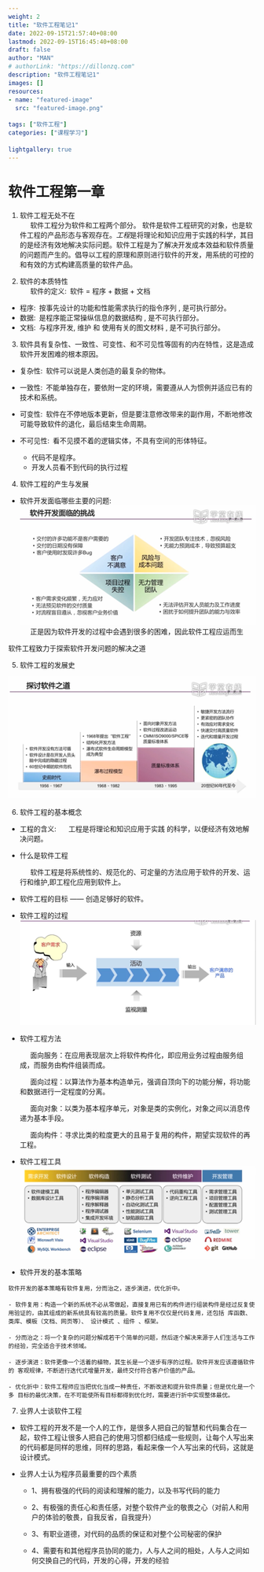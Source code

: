 ```yaml
---
weight: 2
title: "软件工程笔记1"
date: 2022-09-15T21:57:40+08:00
lastmod: 2022-09-15T16:45:40+08:00
draft: false
author: "MAN"
# authorLink: "https://dillonzq.com"
description: "软件工程笔记1"
images: []
resources:
- name: "featured-image"
  src: "featured-image.png"

tags: ["软件工程"]
categories: ["课程学习"]

lightgallery: true
---
```


# 软件工程第一章

1. 软件工程无处不在  
  &ensp;&ensp;&ensp;软件工程分为软件和工程两个部分。 软件是软件工程研究的对象，也是软件工程的产品形态与客观存在。*工程*是将理论和知识应用于实践的科学，其目的是经济有效地解决实际问题。软件工程是为了解决开发成本效益和软件质量的问题而产生的。倡导以工程的原理和原则进行软件的开发，用系统的可控的和有效的方式构建高质量的软件产品。

2. 软件的本质特性  
   &ensp;&ensp;&ensp;软件的定义:&ensp;软件 = 程序 + 数据 + 文档
  - 程序:&ensp;按事先设计的功能和性能需求执行的指令序列 , 是可执行部分。
  - 数据:&ensp;是程序能正常操纵信息的数据结构 , 是不可执行部分。
  - 文档:&ensp;与程序开发, 维护 和 使用有关的图文材料 , 是不可执行部分。



3. 软件具有复杂性、一致性、可变性、和不可见性等固有的内在特性，这是造成软件开发困难的根本原因。

  - 复杂性:&ensp;软件可以说是人类创造的最复杂的物体。

  - 一致性:&ensp;不能单独存在，要依附一定的环境，需要遵从人为惯例并适应已有的技术和系统。

  - 可变性:&ensp;软件在不停地版本更新，但是要注意修改带来的副作用，不断地修改可能导致软件的退化，最后结束生命周期。

  - 不可见性:&ensp;看不见摸不着的逻辑实体，不具有空间的形体特征。
    - 代码不是程序。
    - 开发人员看不到代码的执行过程

4. 软件工程的产生与发展

  - 软件开发面临哪些主要的问题:
![挑战](challenge.png)
&ensp;&ensp;&ensp;正是因为软件开发的过程中会遇到很多的困难，因此软件工程应运而生

软件工程致力于探索软件开发问题的解决之道

5. 软件工程的发展史

![](development.png)

 

6. 软件工程的基本概念

  - 工程的含义:
    &ensp;&ensp;&ensp;⼯程是将理论和知识应用于实践 的科学，以便经济有效地解决问题。

  - 什么是软件工程

    &ensp;&ensp;&ensp;软件工程是将系统性的、规范化的、可定量的方法应用于软件的开发、运行和维护,即工程化应用到软件上。

  - 软件⼯程的目标 —— 创造足够好的软件。

  - 软件工程的过程
    ![](progress.png)

  - 软件工程方法

    &ensp;&ensp;&ensp;面向服务：在应用表现层次上将软件构件化，即应用业务过程由服务组成，而服务由构件组装而成。

    &ensp;&ensp;&ensp;面向过程：以算法作为基本构造单元，强调自顶向下的功能分解，将功能和数据进行一定程度的分离。

    &ensp;&ensp;&ensp;面向对象：以类为基本程序单元，对象是类的实例化，对象之间以消息传递为基本手段。

    &ensp;&ensp;&ensp;面向构件：寻求比类的粒度更大的且易于复用的构件，期望实现软件的再工程。

   - 软件工程工具
  ![](tool.png)

   - 软件开发的基本策略
    
    软件开发的基本策略有软件复用，分而治之，逐步演进，优化折中。

    - 软件复用：构造一个新的系统不必从零做起，直接复用已有的构件进行组装构件是经过反复使用验证的，由其组成的新系统具有较高的质量。软件复用不仅仅是代码复用，还包括 库函数、类库、模板（文档、网页等）、 设计模式 、组件 、框架。

    - 分而治之：将一个复杂的问题分解成若干个简单的问题，然后逐个解决来源于人们生活与工作的经验，完全适合于技术领域。

    - 逐步演进：软件更像一个活着的植物，其生长是一个逐步有序的过程。软件开发应该遵循软件的 客观规律，不断进行迭代式增量开发，最终交付符合客户价值的产品。

    - 优化折中：软件工程师应当把优化当成一种责任，不断改进和提升软件质量；但是优化是一个多 目标的最优决策，在不可能使所有目标都得到优化时，需要进行折中实现整体最优。



7. 业界人士谈软件工程

- 软件工程的开发不是一个人的工作，是很多人把自己的智慧和代码集合在一起，软件工程让很多人把自己的使用习惯都归结成一些规则，让每个人写出来的代码都是同样的思维，同样的思路，看起来像一个人写出来的代码，这就是设计模式。

- 业界人士认为程序员最重要的四个素质

  - 1、拥有极强的代码的阅读和理解的能力，以及书写代码的能力

  - 2、有极强的责任心和责任感，对整个软件产业的敬畏之心（对前人和用户的体验的敬畏，自我反省，自我提升）

  - 3、有职业道德，对代码的品质的保证和对整个公司秘密的保护

  - 4、需要有和其他程序员协同的能力，人与人之间的相处，人与人之间如何交换自己的代码，开发的心得，开发的经验
